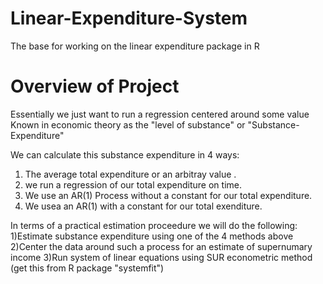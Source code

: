 # Linear-Expenditure-System
The base for working on the linear expenditure package in R

# Overview of Project
Essentially we just want to run a regression centered around some value
Known in economic theory as the "level of substance" or "Substance-Expenditure"

We can calculate this substance expenditure in 4 ways:
1) The average total expenditure or an arbitray value .
2) we run a regression of our total expenditure on time.
3) We use an AR(1) Process without a constant for our total expenditure.
4) We usea an AR(1) with a constant for our total exenditure.

In terms of a practical estimation proceedure we will do the following:
 1)Estimate substance expenditure using one of the 4 methods above
 2)Center the data around such a process for an estimate of supernumary income
 3)Run system of linear equations using SUR econometric method (get this from R package "systemfit")

